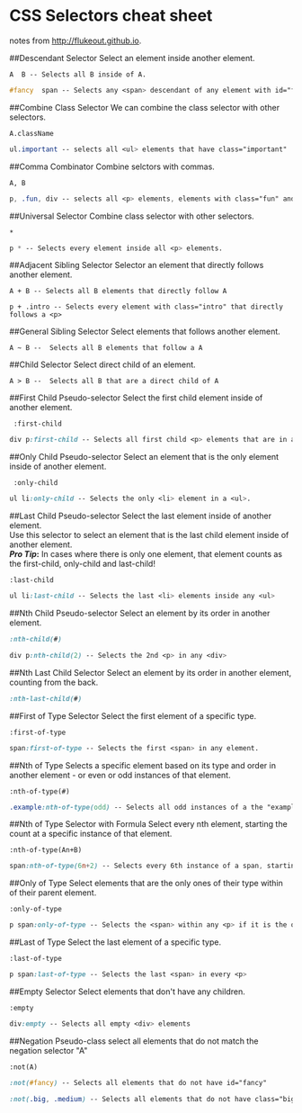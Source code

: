 # CSS Selectors cheat sheet
notes from http://flukeout.github.io.




##Descendant Selector 
Select an element inside another element.

``` 
A  B -- Selects all B inside of A.
``` 

``` CSS
#fancy  span -- Selects any <span> descendant of any element with id="fancy"
```
</ul>

##Combine Class Selector
We can combine the class selector with other selectors.
```
A.className
```
``` CSS
ul.important -- selects all <ul> elements that have class="important"
```

##Comma Combinator 
Combine selctors with commas.
```
A, B
```
``` CSS
p, .fun, div -- selects all <p> elements, elements with class="fun" and <div> elements
```

##Universal Selector 
Combine class selector with other selectors.

```
*
```
``` CSS
p * -- Selects every element inside all <p> elements.
```

##Adjacent Sibling Selector 
Selector an element that directly follows another element.
```
A + B -- Selects all B elements that directly follow A
```
```
p + .intro -- Selects every element with class="intro" that directly follows a <p>
```


##General Sibling Selector 
Select elements that follows another element.
```
A ~ B --  Selects all B elements that follow a A
```

##Child Selector 
Select direct child of an element.
```
A > B --  Selects all B that are a direct child of A
```

##First Child Pseudo-selector 
Select the first child element inside of another element.
```
 :first-child
```

```CSS
div p:first-child -- Selects all first child <p> elements that are in a <div>
```


##Only Child Pseudo-selector 
Select an element that is the only element inside of another element.
```
 :only-child
```

```CSS
ul li:only-child -- Selects the only <li> element in a <ul>.
```


##Last Child Pseudo-selector 
Select the last element inside of another element.  
Use this selector to select an element that is the last child element inside of another element.  
**_Pro Tip_:** In cases where there is only one element, that element counts as the first-child, only-child and last-child!
```
:last-child
```
```CSS
ul li:last-child -- Selects the last <li> elements inside any <ul> 
```


##Nth Child Pseudo-selector
Select an element by its order in another element.
```CSS
:nth-child(#)
```
```CSS
div p:nth-child(2) -- Selects the 2nd <p> in any <div>
```


##Nth Last Child Selector
Select an element by its order in another element, counting from the back.

```CSS
:nth-last-child(#)
```


##First of Type Selector
Select the first element of a specific type.
```
:first-of-type
```
```CSS
span:first-of-type -- Selects the first <span> in any element.
```

##Nth of Type
Selects a specific element based on its type and order in another element - or even or odd instances of that element.
```
:nth-of-type(#)
```
```CSS
.example:nth-of-type(odd) -- Selects all odd instances of a the "example" class.
```


##Nth of Type Selector with Formula
Select every nth element, starting the count at a specific instance of that element.
```
:nth-of-type(An+B)
```
```CSS
span:nth-of-type(6n+2) -- Selects every 6th instance of a span, starting from (and including) the second.
```

##Only of Type
Select elements that are the only ones of their type within of their parent element.
```
:only-of-type
```
```CSS
p span:only-of-type -- Selects the <span> within any <p> if it is the only <span> in there.
```


##Last of Type
Select the last element of a specific type.

```
:last-of-type
```

```CSS
p span:last-of-type -- Selects the last <span> in every <p>
```

##Empty Selector
Select elements that don't have any children.
```
:empty
```
```CSS
div:empty -- Selects all empty <div> elements
```

##Negation Pseudo-class
select all elements that do not match the negation selector "A"
```
:not(A)
```
```CSS
:not(#fancy) -- Selects all elements that do not have id="fancy"

:not(.big, .medium) -- Selects all elements that do not have class="big" or class="medium"
```

